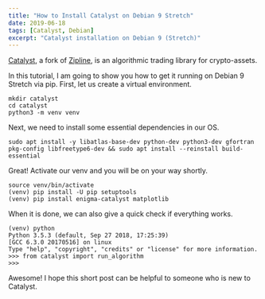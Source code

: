 ```yaml
---
title: "How to Install Catalyst on Debian 9 Stretch"
date: 2019-06-18
tags: [Catalyst, Debian]
excerpt: "Catalyst installation on Debian 9 (Stretch)"
---
```

[Catalyst](https://enigma.co/catalyst/index.html), a fork of [Zipline](http://www.zipline.io/), is an algorithmic trading library for crypto-assets.

In this tutorial, I am going to show you how to get it running on Debian 9 Stretch via pip. First, let us create a virtual environment.
```
mkdir catalyst
cd catalyst
python3 -m venv venv
```
Next, we need to install some essential dependencies in our OS.
```
sudo apt install -y libatlas-base-dev python-dev python3-dev gfortran pkg-config libfreetype6-dev && sudo apt install --reinstall build-essential
```
Great! Activate our venv and you will be on your way shortly.
```
source venv/bin/activate
(venv) pip install -U pip setuptools
(venv) pip install enigma-catalyst matplotlib
```
When it is done, we can also give a quick check if everything works.
```
(venv) python
Python 3.5.3 (default, Sep 27 2018, 17:25:39) 
[GCC 6.3.0 20170516] on linux
Type "help", "copyright", "credits" or "license" for more information.
>>> from catalyst import run_algorithm
>>> 
```
Awesome! I hope this short post can be helpful to someone who is new to Catalyst.